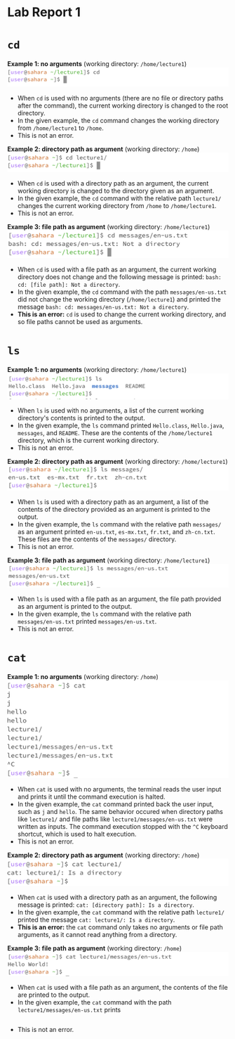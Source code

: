 # Lab Report 1

# `cd`

**Example 1: no arguments** 
(working directory: `/home/lecture1`)
![](/labreport1_screenshots/cd_noarg.png)
- When `cd` is used with no arguments (there are no file or directory paths after the command), the current working directory is changed to the root directory. 
- In the given example, the `cd` command changes the working directory from `/home/lecture1` to `/home`. 
- This is not an error.

**Example 2: directory path as argument** 
(working directory: `/home`)
![](/labreport1_screenshots/cd_dirarg.png)
- When `cd` is used with a directory path as an argument, the current working directory is changed to the directory given as an argument. 
- In the given example, the `cd` command with the relative path `lecture1/` changes the current working directory from `/home` to `/home/lecture1`.
- This is not an error.

**Example 3: file path as argument** 
(working directory: `/home/lecture1`)
![](/labreport1_screenshots/cd_filearg.png)
- When `cd` is used with a file path as an argument, the current working directory does not change and the following message is printed: `bash: cd: [file path]: Not a directory`.
- In the given example, the `cd` command with the path `messages/en-us.txt` did not change the working directory (`/home/lecture1`) and printed the message `bash: cd: messages/en-us.txt: Not a directory`.
- **This is an error:** `cd` is used to change the current working directory, and so file paths cannot be used as arguments. 

# `ls`

**Example 1: no arguments** 
(working directory: `/home/lecture1`)
![](/labreport1_screenshots/ls_noarg.png)
- When `ls` is used with no arguments, a list of the current working directory's contents is printed to the output.
- In the given example, the `ls` command printed `Hello.class`, `Hello.java`, `messages`, and `README`. These are the contents of the `/home/lecture1` directory, which is the current working directory. 
- This is not an error. 

**Example 2: directory path as argument** 
(working directory: `/home/lecture1`)
![](/labreport1_screenshots/ls_dirarg.png)
- When `ls` is used with a directory path as an argument, a list of the contents of the directory provided as an argument is printed to the output.
- In the given example, the `ls` command with the relative path `messages/` as an argument printed `en-us.txt`, `es-mx.txt`, `fr.txt`, and `zh-cn.txt`. These files are the contents of the `messages/` directory.  
- This is not an error. 

**Example 3: file path as argument** 
(working directory: `/home/lecture1`)
![](/labreport1_screenshots/ls_filearg.png)
- When `ls` is used with a file path as an argument, the file path provided as an argument is printed to the output.
- In the given example, the `ls` command with the relative path `messages/en-us.txt` printed `messages/en-us.txt`.   
- This is not an error. 

# `cat`

**Example 1: no arguments** 
(working directory: `/home`)
![](/labreport1_screenshots/cat_noarg.png)
- When `cat` is used with no arguments, the terminal reads the user input and prints it until the command execution is halted.
- In the given example, the `cat` command printed back the user input, such as `j` and `hello`. The same behavior occured when directory paths like `lecture1/` and file paths like `lecture1/messages/en-us.txt` were written as inputs. The command execution stopped with the `^C` keyboard shortcut, which is used to halt execution. 
- This is not an error. 

**Example 2: directory path as argument** 
(working directory: `/home`)
![](/labreport1_screenshots/cat_dirarg.png)
- When `cat` is used with a directory path as an argument, the following message is printed: `cat: [directory path]: Is a directory`.
- In the given example, the `cat` command with the relative path `lecture1/` printed the message `cat: lecture1/: Is a directory`.
- **This is an error:** the `cat` command only takes no arguments or file path arguments, as it cannot read anything from a directory. 

**Example 3: file path as argument** 
(working directory: `/home`)
![](/labreport1_screenshots/cat_filearg.png)
- When `cat` is used with a file path as an argument, the contents of the file are printed to the output.
- In the given example, the `cat` command with the path `lecture1/messages/en-us.txt` prints 
```Hello World!

``` 
- This is not an error. 